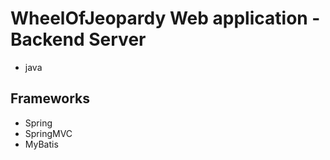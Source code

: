 # WheelOfJeopardy Web application - Backend Server
- java

## Frameworks
- Spring
- SpringMVC
- MyBatis

